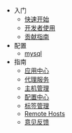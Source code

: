 <!-- docs/_sidebar.md -->

* 入门
  + [快速开始](zh-cn/start/快速开始)
  + [开发者使用](zh-cn/start/开发者使用)
  + [贡献指南](zh-cn/start/贡献者文档)
* 配置
  + [mysql](zh-cn/configuration/mysql)
* 指南
  + [应用中心](zh-cn/guide/应用中心)
  + [代理服务](zh-cn/guide/代理服务)
  + [主机管理](zh-cn/guide/主机管理)
  + [配置中心](zh-cn/guide/配置中心)
  + [标签管理](zh-cn/guide/标签管理)
  + [Remote Hosts](zh-cn/guide/RemoteHosts)
  + [意见反馈](zh-cn/guide/意见反馈)
